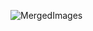 ![MergedImages](https://user-images.githubusercontent.com/96253880/168590126-6e366bac-b5fb-492d-b4bd-a502426aeb53.png)
